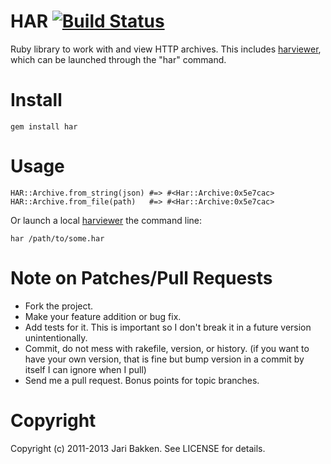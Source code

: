HAR [![Build Status](https://travis-ci.org/Rigor/har.png?branch=master)](https://travis-ci.org/Rigor/har)
===
Ruby library to work with and view HTTP archives.
This includes [harviewer][viewer], which can be launched through the "har" command.

Install
=======

    gem install har

Usage
=====

    HAR::Archive.from_string(json) #=> #<Har::Archive:0x5e7cac>
    HAR::Archive.from_file(path)   #=> #<Har::Archive:0x5e7cac>

Or launch a local [harviewer][viewer] the command line:

    har /path/to/some.har

Note on Patches/Pull Requests
=============================

* Fork the project.
* Make your feature addition or bug fix.
* Add tests for it. This is important so I don't break it in a
  future version unintentionally.
* Commit, do not mess with rakefile, version, or history.
  (if you want to have your own version, that is fine but bump version in a commit by itself I can ignore when I pull)
* Send me a pull request. Bonus points for topic branches.

Copyright
=========

Copyright (c) 2011-2013 Jari Bakken. See LICENSE for details.

[viewer]: http://code.google.com/p/harviewer/
